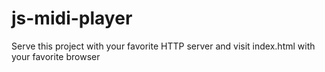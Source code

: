 # js-midi-player

Serve this project with your favorite HTTP server and visit index.html with your favorite browser
